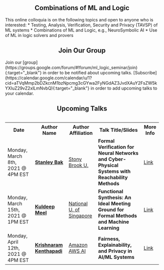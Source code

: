 <h2 style="text-align:center">Combinations of ML and Logic</h2>
This online colloquia is on the following topics and open to anyone who is interested:
* Testing, Analysis, Verification, Security and Privacy (TAVSP) of ML systems
* Combinations of ML and Logic, e.g., NeuroSymbolic AI
* Use of ML in logic solvers and provers

<h2 style="text-align:center">Join Our Group</h2>
Join our [group](https://groups.google.com/forum/#!forum/ml_logic_seminar/join){:target="_blank"} in order to be notified about upcoming talks. [Subscribe](https://calendar.google.com/calendar/u/1?cid=aTVqMmp2bDZkcnM1bzNpcmg3cGYwa2FyNGdAZ3JvdXAuY2FsZW5kYXIuZ29vZ2xlLmNvbQ){:target="_blank"} in order to add upcoming talks to your calendar.

<h2 style="text-align:center">Upcoming Talks</h2>
<div style="overflow-x:auto;">
  <table id="upcoming">
    <tr>
      <th>Date</th>
      <th>Author Name</th>
      <th>Author Affiliation</th>
      <th>Talk Title/Slides</th>
      <th>More Info</th>
    </tr> 
    <tr>
      <td>Monday, March 8th, 2021 @ 4PM EST</td>
      <td><strong><a href="http://stanleybak.com/" target="_blank">Stanley Bak</a></strong></td>
      <td><a href="https://www.cs.stonybrook.edu/" target="_blank">Stony Brook U.</a></td>
      <td><strong>Formal Verification for Neural Networks and Cyber-Physical Systems with Reachability Methods</strong></td>
      <td><a href="https://ml-logic-seminar.github.io/upcoming.html#stanley">Link</a></td>
    </tr>
    <tr>
      <td>Monday, March 15th, 2021 @ 1PM EST</td>
      <td><strong><a href="https://www.comp.nus.edu.sg/~meel/" target="_blank">Kuldeep Meel</a></strong></td>
      <td><a href="https://www.comp.nus.edu.sg/" target="_blank">National U. of Singapore</a></td>
      <td><strong>Functional Synthesis: An Ideal Meeting Ground for Formal Methods and Machine Learning</strong></td>
      <td><a href="https://ml-logic-seminar.github.io/upcoming.html#kuldeep">Link</a></td>
    </tr>
    <tr>
      <td>Monday, April 12th, 2021 @ 4PM EST</td>
      <td><strong><a href="https://www.linkedin.com/in/krishnaramkenthapadi" target="_blank">Krishnaram Kenthapadi</a></strong></td>
      <td><a href="https://aws.amazon.com/ai/" target="_blank">Amazon AWS AI</a></td>
      <td><strong>Fairness, Explainability, and Privacy in AI/ML Systems</strong></td>
      <td><a href="https://ml-logic-seminar.github.io/upcoming.html#krishnaram">Link</a></td>
    </tr>
  </table>
</div>
